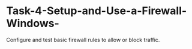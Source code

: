 # Task-4-Setup-and-Use-a-Firewall-Windows-
Configure and test basic firewall rules to allow or block traffic.
